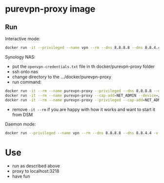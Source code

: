 # purevpn-proxy image


## Run

Interactive mode:

```bash
docker run -it --privileged --name vpn --rm --dns 8.8.8.8 --dns 8.8.4.4 -v $(pwd)/credentials:/credentials -p 3128:3128 ivonet/purevpn-proxy
```
Synology NAS:
* put the `openvpn-credentials.txt` file in th docker/purevpn-proxy folder
* ssh onto nas
* change directory to the .../docker/purevpn-proxy
* run command:

```bash
docker run -it --rm --name purevpn-proxy --privileged --dns 8.8.8.8 --dns 8.8.4.4 -v $(pwd):/credentials -p 3128:3128 ivonet/purevpn-proxy
docker run -it --rm --name purevpn-proxy --cap-add=NET_ADMIN --device=/dev/net/tun --dns 8.8.8.8 --dns 8.8.4.4 -v $(pwd):/credentials -p 3128:3128 ivonet/purevpn-proxy
docker run -it --rm --name purevpn-proxy --privileged --cap-add=NET_ADMIN --device=/dev/net/tun --dns 8.8.8.8 --dns 8.8.4.4 -v $(pwd):/credentials -p 3128:3128 ivonet/purevpn-proxy
```
* remove `-it --rm` if you are happy with how it works and want to start it from DSM

Daemon mode:

```bash
docker run --privileged --name vpn --rm --dns 8.8.8.8 --dns 8.8.4.4 -v $(pwd)/credentials:/credentials -p 3128:3128 ivonet/purevpn-proxy
```

# Use

* run as described above
* proxy to localhost:3218 
* have fun